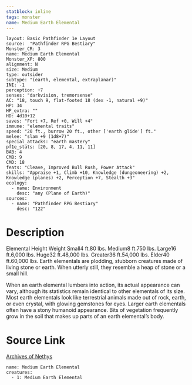 ```yaml
---
statblock: inline
tags: monster
name: Medium Earth Elemental
---
```

```statblock
layout: Basic Pathfinder 1e Layout
source:  "Pathfinder RPG Bestiary"
Monster_CR: 3
name: Medium Earth Elemental
Monster_XP: 800
alignment: N
size: Medium
type: outsider
subtype: "(earth, elemental, extraplanar)"
INI: -1
perception: +7
senses: "darkvision, tremorsense"
AC: "18, touch 9, flat-footed 18 (dex -1, natural +9)"
HP: 34
HP_extra: ""
HD: 4d10+12
saves: "Fort +7, Ref +0, Will +4"
immune: "elemental traits"
speed: "20 ft., burrow 20 ft., other ['earth glide'] ft."
melee: "slam +9 (1d8+7)"
special_attacks: "earth mastery"
pf1e_stats: [20, 8, 17, 4, 11, 11]
BAB: 4
CMB: 9
CMD: 18
feats: "Cleave, Improved Bull Rush, Power Attack"
skills: "Appraise +1, Climb +10, Knowledge (dungeoneering) +2, Knowledge (planes) +2, Perception +7, Stealth +3"
ecology:
  - name: Environment
    desc: "any (Plane of Earth)"
sources:
  - name: "Pathfinder RPG Bestiary"
    desc: "122"
```
# Description
Elemental Height Weight Small4 ft.80 lbs. Medium8 ft.750 lbs. Large16 ft.6,000 lbs. Huge32 ft.48,000 lbs. Greater36 ft.54,000 lbs. Elder40 ft.60,000 lbs.
 Earth elementals are plodding, stubborn creatures made of living stone or earth. When utterly still, they resemble a heap of stone or a small hill.

When an earth elemental lumbers into action, its actual appearance can vary, although its statistics remain identical to other elementals of its size. Most earth elementals look like terrestrial animals made out of rock, earth, or even crystal, with glowing gemstones for eyes. Larger earth elementals often have a stony humanoid appearance. Bits of vegetation frequently grow in the soil that makes up parts of an earth elemental’s body.
# Source Link
[Archives of Nethys](https://aonprd.com/MonsterDisplay.aspx?ItemName=Medium%20Earth%20Elemental)
```encounter-table
name: Medium Earth Elemental
creatures:
  - 1: Medium Earth Elemental
```
